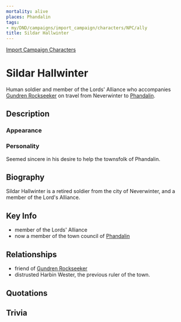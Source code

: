 ```yaml
---
mortality: alive
places: Phandalin
tags:
- my/DND/campaigns/import_campaign/characters/NPC/ally
title: Sildar Hallwinter
---
```


[Import Campaign Characters](/dnd/characters/)

# Sildar Hallwinter

Human soldier and member of the Lords' Alliance who accompanies [Gundren Rockseeker](/dnd/characters/npcs/gundren-rockseeker/) on travel from Neverwinter to [Phandalin](/dnd/locations/phandalin/).

## Description

### Appearance


### Personality

Seemed sincere in his desire to help the townsfolk of Phandalin.

## Biography

Sildar Hallwinter is a retired soldier from the city of Neverwinter, and a member of the Lord's Alliance.

## Key Info

- member of the Lords' Alliance
- now a member of the town council of [Phandalin](/dnd/locations/phandalin/)

## Relationships

- friend of [Gundren Rockseeker](/dnd/characters/npcs/gundren-rockseeker/)
- distrusted Harbin Wester, the previous ruler of the town.

## Quotations

## Trivia